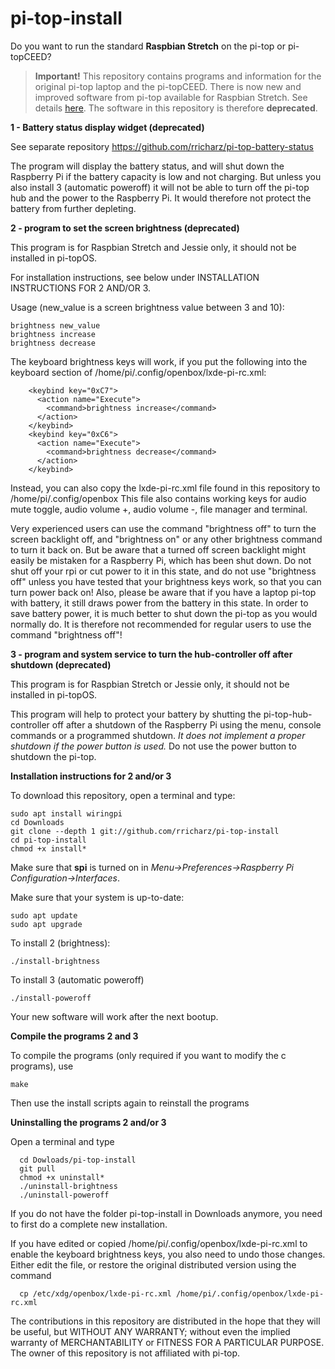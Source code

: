 # pi-top-install
Do you want to run the standard **Raspbian Stretch** on the pi-top or pi-topCEED?

> **Important!**
> This repository contains programs and information for the original pi-top laptop and the pi-topCEED.
> There is now new and improved software from pi-top available for Raspbian Stretch.
> See details [here](http:github.com/rricharz/pi-top-setup).
> The software in this repository is therefore **deprecated**.

**1 - Battery status display widget (deprecated)**

See separate repository https://github.com/rricharz/pi-top-battery-status

The program will display the battery status, 
and will shut down the Raspberry Pi if the battery capacity is low and not
charging. But unless you also install 3 (automatic poweroff) it will not be able
to turn off the pi-top hub and the power to the Raspberry Pi. It would therefore
not protect the battery from further depleting.

**2 - program to set the screen brightness (deprecated)**

This program is for Raspbian Stretch and Jessie only, it should not be installed in pi-topOS.

For installation instructions, see below under INSTALLATION INSTRUCTIONS FOR 2 AND/OR 3.

Usage (new_value is a screen brightness value between 3 and 10):
```
brightness new_value
brightness increase
brightness decrease
```

The keyboard brightness keys will work, if you put the following into the
keyboard section of /home/pi/.config/openbox/lxde-pi-rc.xml:
```
    <keybind key="0xC7">
      <action name="Execute">
        <command>brightness increase</command>
      </action>
    </keybind>
    <keybind key="0xC6">
      <action name="Execute">
        <command>brightness decrease</command>
      </action>
    </keybind>
```

Instead, you can also copy the lxde-pi-rc.xml file found in this repository to /home/pi/.config/openbox
This file also contains working keys for audio mute toggle, audio volume +, audio volume -, file manager and terminal.

Very experienced users can use the command "brightness off" to turn the screen backlight off, and "brightness on"
or any other brightness command to turn it back on. But be aware that a turned off screen backlight might easily be
mistaken for a Raspberry Pi, which has been shut down. Do not shut off your rpi or cut power to it in this state,
and do not use "brightness off" unless you have tested that your brightness keys work, so that you can turn power
back on! Also, please be aware that if you have a laptop pi-top with battery, it still draws power from the battery
in this state. In order to save battery power, it is much better to shut down the pi-top as you would
normally do. It is therefore not recommended for regular users to use the command "brightness off"! 


**3 - program and system service to turn the hub-controller off after shutdown (deprecated)**

This program is for Raspbian Stretch or Jessie only, it should not be installed in pi-topOS.

This program will help to protect your battery by shutting the pi-top-hub-controller
off after a shutdown of the Raspberry Pi using the menu, console commands or a programmed shutdown.
*It does not implement a proper shutdown if the power button is used.* Do not use the power button
to shutdown the pi-top.

**Installation instructions for 2 and/or 3**

To download this repository, open a terminal and type:
```
sudo apt install wiringpi
cd Downloads
git clone --depth 1 git://github.com/rricharz/pi-top-install
cd pi-top-install
chmod +x install*
```

Make sure that **spi** is turned on in *Menu->Preferences->Raspberry Pi Configuration->Interfaces*.

Make sure that your system is up-to-date:
```
sudo apt update
sudo apt upgrade
```

To install 2 (brightness):
```
./install-brightness
```

To install 3 (automatic poweroff)
```
./install-poweroff
```

Your new software will work after the next bootup.

**Compile the programs 2 and 3**

To compile the  programs (only required if you want to modify the c programs), use
```
make
```
Then use the install scripts again to reinstall the programs

**Uninstalling the programs 2 and/or 3**

Open a terminal and type

```
  cd Dowloads/pi-top-install
  git pull
  chmod +x uninstall*
  ./uninstall-brightness
  ./uninstall-poweroff
```

If you do not have the folder pi-top-install in Downloads anymore, you need to first do a complete new installation.

If you have edited or copied /home/pi/.config/openbox/lxde-pi-rc.xml to enable the keyboard brightness keys,
you also need to undo those changes. Either edit the file, or restore the original distributed version using
the command

```
  cp /etc/xdg/openbox/lxde-pi-rc.xml /home/pi/.config/openbox/lxde-pi-rc.xml
```

The contributions in this repository are distributed in the hope that they will be useful, but WITHOUT ANY WARRANTY;
without even the implied warranty of MERCHANTABILITY or FITNESS FOR A PARTICULAR PURPOSE. The owner of this repository
is not affiliated with pi-top.
